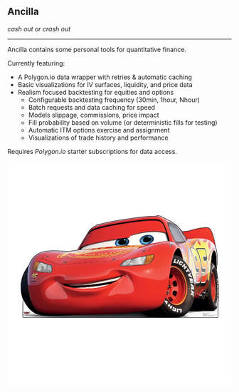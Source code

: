 ## Ancilla
_cash out or crash out_

---

Ancilla contains some personal tools for quantitative finance.

Currently featuring:
- A Polygon.io data wrapper with retries & automatic caching
- Basic visualizations for IV surfaces, liquidity, and price data
- Realism focused backtesting for equities and options
  - Configurable backtesting frequency (30min, 1hour, Nhour)
  - Batch requests and data caching for speed
  - Models slippage, commissions, price impact
  - Fill probability based on volume (or deterministic fills for testing)
  - Automatic ITM options exercise and assignment
  - Visualizations of trade history and performance

Requires *Polygon.io* starter subscriptions for data access.

![Lightning Mcqueen](cars/lightningmcqueen.jpeg)
